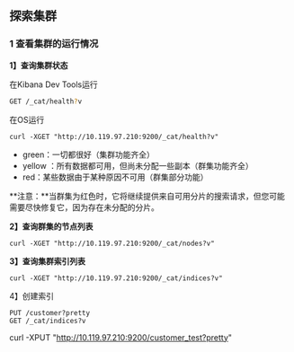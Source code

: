 ## 探索集群



### 1 查看集群的运行情况



**1】查询集群状态**

在Kibana Dev Tools运行

```sh
GET /_cat/health?v
```

在OS运行

```shell
curl -XGET "http://10.119.97.210:9200/_cat/health?v"
```



- green：一切都很好（集群功能齐全）
- yellow ：所有数据都可用，但尚未分配一些副本（群集功能齐全）
- red：某些数据由于某种原因不可用（群集部分功能）

 **注意：**当群集为红色时，它将继续提供来自可用分片的搜索请求，但您可能需要尽快修复它，因为存在未分配的分片。



**2】查询群集的节点列表**

```shell
curl -XGET "http://10.119.97.210:9200/_cat/nodes?v"
```



**3】查询集群索引列表**

```shell
curl -XGET "http://10.119.97.210:9200/_cat/indices?v"
```



4】创建索引



```console
PUT /customer?pretty
GET /_cat/indices?v
```



curl -XPUT "http://10.119.97.210:9200/customer_test?pretty"